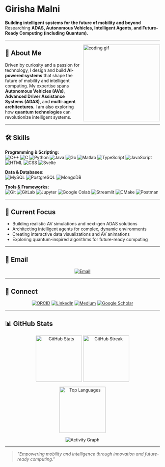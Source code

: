 # Girisha Malni  

**Building intelligent systems for the future of mobility and beyond**  
Researching **ADAS, Autonomous Vehicles, Intelligent Agents, and Future-Ready Computing (including Quantum).**

---

<img src="https://camo.githubusercontent.com/3e38d30f04e42688871c3de0a94852b9ec3c3b767e3ec2f9740fb144e462c47f/68747470733a2f2f63646e2e6472696262626c652e636f6d2f75736572732f323730343431342f73637265656e73686f74732f373436363930332f6d656469612f62303861623537363331366264343538326665663138396634373163643965352e67652e676966" 
alt="coding gif" align="right" width="250"/>

## 🚗 About Me  

Driven by curiosity and a passion for technology, I design and build **AI-powered systems** that shape the future of mobility and intelligent computing. My expertise spans **Autonomous Vehicles (AVs)**, **Advanced Driver Assistance Systems (ADAS)**, and **multi-agent architectures**. I am also exploring how **quantum technologies** can revolutionize intelligent systems.  

---

## 🛠️ Skills  

**Programming & Scripting:**  
![C++](https://img.shields.io/badge/C++-00599C?style=for-the-badge&logo=cplusplus&logoColor=white)
![C](https://img.shields.io/badge/C-00599C?style=for-the-badge&logo=c&logoColor=white)
![Python](https://img.shields.io/badge/Python-3776AB?style=for-the-badge&logo=python&logoColor=white)
![Java](https://img.shields.io/badge/Java-007396?style=for-the-badge&logo=java&logoColor=white)
![Go](https://img.shields.io/badge/Go-00ADD8?style=for-the-badge&logo=go&logoColor=white)
![Matlab](https://img.shields.io/badge/Matlab-0076A8?style=for-the-badge&logo=mathworks&logoColor=white)
![TypeScript](https://img.shields.io/badge/TypeScript-3178C6?style=for-the-badge&logo=typescript&logoColor=white)
![JavaScript](https://img.shields.io/badge/JavaScript-F7DF1E?style=for-the-badge&logo=javascript&logoColor=black)
![HTML](https://img.shields.io/badge/HTML5-E34F26?style=for-the-badge&logo=html5&logoColor=white)
![CSS](https://img.shields.io/badge/CSS3-1572B6?style=for-the-badge&logo=css3&logoColor=white)
![Svelte](https://img.shields.io/badge/Svelte-FF3E00?style=for-the-badge&logo=svelte&logoColor=white)

**Data & Databases:**  
![MySQL](https://img.shields.io/badge/MySQL-4479A1?style=for-the-badge&logo=mysql&logoColor=white)
![PostgreSQL](https://img.shields.io/badge/PostgreSQL-4169E1?style=for-the-badge&logo=postgresql&logoColor=white)
![MongoDB](https://img.shields.io/badge/MongoDB-47A248?style=for-the-badge&logo=mongodb&logoColor=white)

**Tools & Frameworks:**  
![Git](https://img.shields.io/badge/Git-F05032?style=for-the-badge&logo=git&logoColor=white)
![GitLab](https://img.shields.io/badge/GitLab-FC6D26?style=for-the-badge&logo=gitlab&logoColor=white)
![Jupyter](https://img.shields.io/badge/Jupyter-F37626?style=for-the-badge&logo=jupyter&logoColor=white)
![Google Colab](https://img.shields.io/badge/Colab-F9AB00?style=for-the-badge&logo=googlecolab&logoColor=white)
![Streamlit](https://img.shields.io/badge/Streamlit-FF4B4B?style=for-the-badge&logo=streamlit&logoColor=white)
![CMake](https://img.shields.io/badge/CMake-064F8C?style=for-the-badge&logo=cmake&logoColor=white)
![Postman](https://img.shields.io/badge/Postman-FF6C37?style=for-the-badge&logo=postman&logoColor=white)

---

## 🚀 Current Focus  

- Building realistic AV simulations and next-gen ADAS solutions  
- Architecting intelligent agents for complex, dynamic environments  
- Creating interactive data visualizations and AV animations  
- Exploring quantum-inspired algorithms for future-ready computing  

---

## 📧 Email  

<p align="center">
  <a href="mailto:girishamalnin@gmail.com">
    <img src="https://img.shields.io/badge/girishamalnin@gmail.com-D14836?style=for-the-badge&logo=gmail&logoColor=white" alt="Email"/>
  </a>
</p>

---

## 🤝 Connect  

<p align="center">
  <a href="https://orcid.org/0009-0001-5165-6320"><img src="https://img.shields.io/badge/ORCID-A6CE39?style=for-the-badge&logo=orcid&logoColor=white" alt="ORCID"></a>
  <a href="https://www.linkedin.com/in/girisha-malni-n-7b5978283"><img src="https://img.shields.io/badge/LinkedIn-0A66C2?style=for-the-badge&logo=linkedin&logoColor=white" alt="LinkedIn"></a>
  <a href="https://medium.com/@23csec07.ngirishamalni"><img src="https://img.shields.io/badge/Medium-000000?style=for-the-badge&logo=medium&logoColor=white" alt="Medium"></a>
  <a href="https://scholar.google.com/citations?hl=en&user=vanHO9IAAAAJ"><img src="https://img.shields.io/badge/Google%20Scholar-4285F4?style=for-the-badge&logo=googlescholar&logoColor=white" alt="Google Scholar"></a>
</p>

---

## 📊 GitHub Stats  

<p align="center">
  <img src="https://github-readme-stats.vercel.app/api?username=Girisha-Malni-builds01&show_icons=true&theme=graywhite" alt="GitHub Stats" height="150"/>
  <img src="https://github-readme-streak-stats.herokuapp.com/?user=Girisha-Malni-builds01&theme=graywhite" alt="GitHub Streak" height="150"/>
</p>

<p align="center">
  <img src="https://github-readme-stats.vercel.app/api/top-langs/?username=Girisha-Malni-builds01&layout=compact&theme=graywhite" alt="Top Languages" height="150"/>
</p>

<p align="center">
  <img src="https://github-readme-activity-graph.vercel.app/graph?username=Girisha-Malni-builds01&theme=minimal" alt="Activity Graph"/>
</p>

---

> *"Empowering mobility and intelligence through innovation and future-ready computing."*  
